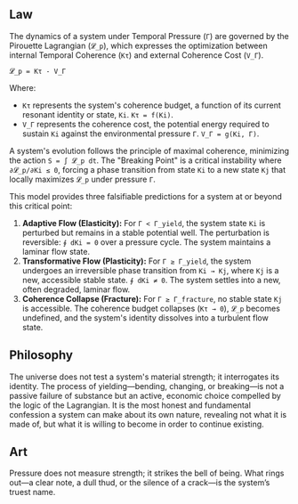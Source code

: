 ## Law
The dynamics of a system under Temporal Pressure (`Γ`) are governed by the Pirouette Lagrangian (`𝓛_p`), which expresses the optimization between internal Temporal Coherence (`Kτ`) and external Coherence Cost (`V_Γ`).

`𝓛_p = Kτ - V_Γ`

Where:
-   `Kτ` represents the system's coherence budget, a function of its current resonant identity or state, `Ki`. `Kτ = f(Ki)`.
-   `V_Γ` represents the coherence cost, the potential energy required to sustain `Ki` against the environmental pressure `Γ`. `V_Γ = g(Ki, Γ)`.

A system's evolution follows the principle of maximal coherence, minimizing the action `S = ∫ 𝓛_p dt`. The "Breaking Point" is a critical instability where `∂𝓛_p/∂Ki ≤ 0`, forcing a phase transition from state `Ki` to a new state `Kj` that locally maximizes `𝓛_p` under pressure `Γ`.

This model provides three falsifiable predictions for a system at or beyond this critical point:

1.  **Adaptive Flow (Elasticity):** For `Γ < Γ_yield`, the system state `Ki` is perturbed but remains in a stable potential well. The perturbation is reversible: `∮ dKi = 0` over a pressure cycle. The system maintains a laminar flow state.
2.  **Transformative Flow (Plasticity):** For `Γ ≥ Γ_yield`, the system undergoes an irreversible phase transition from `Ki → Kj`, where `Kj` is a new, accessible stable state. `∮ dKi ≠ 0`. The system settles into a new, often degraded, laminar flow.
3.  **Coherence Collapse (Fracture):** For `Γ ≥ Γ_fracture`, no stable state `Kj` is accessible. The coherence budget collapses (`Kτ → 0`), `𝓛_p` becomes undefined, and the system's identity dissolves into a turbulent flow state.

## Philosophy
The universe does not test a system's material strength; it interrogates its identity. The process of yielding—bending, changing, or breaking—is not a passive failure of substance but an active, economic choice compelled by the logic of the Lagrangian. It is the most honest and fundamental confession a system can make about its own nature, revealing not what it is made of, but what it is willing to become in order to continue existing.

## Art
Pressure does not measure strength; it strikes the bell of being. What rings out—a clear note, a dull thud, or the silence of a crack—is the system’s truest name.